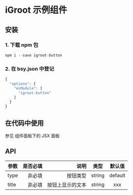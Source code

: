 # iGroot 示例组件

## 安装

### 1. 下载 npm 包

```js
npm i --save igroot-button
```

### 2. 在 bsy.json 中登记
```js
{
  "options": {
    "esModule": [
      "igroot-button"
    ]
  }
}
```

## 在代码中使用

参见 组件面板下的 JSX 面板

## API

| 参数        | 是否必填   | 说明    |  类型  |  默认值
| --------   | ----------:| -----:   | :----: |  :----: |
| type   | 非必填     | 按钮类型      |   string    | default
| title    | 非必填|   按钮上显示的文本    |   string    | xxx



